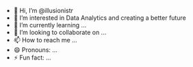 - 👋 Hi, I’m @illusionistr
- 👀 I’m interested in Data Analytics and creating a better future
- 🌱 I’m currently learning ...
- 💞️ I’m looking to collaborate on ...
- 📫 How to reach me ...
- 😄 Pronouns: ...
- ⚡ Fun fact: ...

<!---
illusionistr/illusionistr is a ✨ special ✨ repository because its `README.md` (this file) appears on your GitHub profile.
You can click the Preview link to take a look at your changes.
--->
